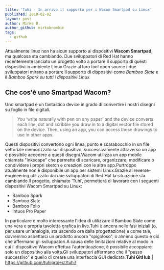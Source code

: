 ```yaml
---
title: 'Tuhi - In arrivo il supporto per i Wacom Smartpad su Linux'
published: 2018-02-02
layout: post
author: Mirko B.
author_github: mirkobrombin
tags:
  - github
---
```

Attualmente linux non ha alcun supporto ai dispositivi <strong>Wacom Smartpad</strong>, ma qualcosa sta cambiando. Due sviluppatori di Red Hat hanno recentemente lanciato un progetto volto a portare il supporto di questi dispositivi in ambiente Linux.Grazie al loro tool open source i due sviluppatori mirano a portare il supporto di dispositivi come <em>Bamboo Slate</em> e il <em>Bamboo Spark su tutti i dispositivi Linux.</em><h2>Che cos'è uno Smartpad Wacom?</h2>Uno smartpad è un fantastico device in grado di convertire i nostri disegni su foglio in file digitali.<blockquote>You ‘write naturally with pen on any paper’ and the device converts each line, dot and scribble you draw in to a digital vector file stored on the device. Then, using an app, you can access these drawings to use in other apps.</blockquote>Questi dispositivi convertono ogni linea, punto e scarabocchio in un file vettoriale memorizzato sul dispositivo, successivamente attraverso un app è possibile accedere a questi disegni.Wacom utilizza un app mobile chiamata "Inkscape" che permette di scaricare, organizzare, modificare o condividere i propri sketch e creazioni con le altre app.Purtroppo atualmente non è disponibile un app per sistemi Linux.Grazie al reverse-engineering utilizzato dai due sviluppatori di Red Hat la situazione sta cambiando.Il progetto, chiamato  ‘Tuhi’, permetterà di lavorare con i seguenti dispositivi Wacom Smartpad su Linux:<ul>    <li>Bamboo Spark</li>    <li>Bamboo Slate</li>    <li>Bamboo Folio</li>    <li>Intuos Pro Paper</li></ul>In particolare è molto interessante l'idea di utilizzare il Bamboo Slate come una vera e propria tavoletta grafica in live.Tuhi è ancora nelle fasi iniziali (o, per usare un'analogia, sta uscendo ora dalla progettazione) e come tale, dovremmo aspettarci un prodotto ancora "spigoloso", o almeno questo é ció che affermano gli sviluppatori.A causa delle limitazioni relative al modo in cui il dispositivo Wacom effettua l'autenticazione, è possibile accoppiare solo un dispositivo alla volta.Gli sviluppatori affermano che il "passo successivo" è quello di creare una interfaccia GUI dedicata.<strong>Tuhi GitHub</strong> | <a href="https://github.com/tuhiproject/tuhi/">https://github.com/tuhiproject/tuhi/</a>